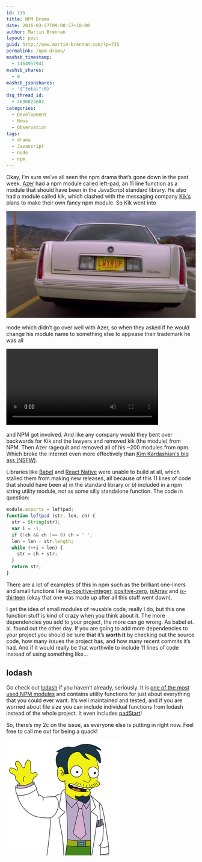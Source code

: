```yaml
---
id: 735
title: NPM Drama
date: 2016-03-27T09:08:57+10:00
author: Martin Brennan
layout: post
guid: http://www.martin-brennan.com/?p=735
permalink: /npm-drama/
mashsb_timestamp:
  - 1464957941
mashsb_shares:
  - 0
mashsb_jsonshares:
  - '{"total":0}'
dsq_thread_id:
  - 4696025603
categories:
  - Development
  - News
  - Observation
tags:
  - drama
  - Javascript
  - node
  - npm
---
```

Okay, I&#8217;m sure we&#8217;ve all seen the npm drama that&#8217;s gone down in the past week. [Azer](https://twitter.com/azerbike) had a npm module called left-pad, an 11 line function as a module that should have been in the JavaScript standard library. He also had a module called kik, which clashed with the messaging company [Kik&#8217;s](https://www.kik.com/) plans to make their own fancy npm module. So Kik went into

![lawyer up](/images/lwyrup.jpg)

mode which didn&#8217;t go over well with Azer, so when they asked if he would change his module name to something else to appease their trademark he was all

<video height="202" autoplay loop><source src="/videos/maybenot.mp4" type="video/mp4" />Your browser does not support the video tag.</video>

and NPM got involved. And like any company would they bent over backwards for Kik and the lawyers and removed kik (the module) from NPM. Then Azer ragequit and removed all of his ~200 modules from npm. Which broke the internet even more effectively than [Kim Kardashian's big ass (NSFW)](http://hbr.co.ke/wp-content/uploads/2015/03/Kim-Break-The-Internet1.jpg).

Libraries like [Babel](https://babeljs.io/) and [React Native](https://facebook.github.io/react-native/) were unable to build at all, which stalled them from making new releases, all because of this 11 lines of code that should have been a) in the standard library or b) included in a npm string utility module, not as some silly standalone function. <!--more--> The code in question:

```javascript
module.exports = leftpad;
function leftpad (str, len, ch) {
  str = String(str);
  var i = -1;
  if (!ch && ch !== 0) ch = ' ';
  len = len - str.length;
  while (++i < len) {
    str = ch + str;
  }
  return str;
}
```

There are a lot of examples of this in npm such as the brilliant one-liners and small functions like [is-positive-integer](https://www.npmjs.com/package/is-positive-integer), [positive-zero](https://www.npmjs.com/package/positive-zero), [isArray](https://www.npmjs.com/package/isarray) and [is-thirteen](https://www.npmjs.com/package/is-thirteen) (okay that one was made up after all this stuff went down).

I get the idea of small modules of reusable code, really I do, but this one function stuff is kind of crazy when you think about it. The more dependencies you add to your project, the more can go wrong. As babel et. al. found out the other day. If you are going to add more dependencies to your project you should be sure that it&#8217;s **worth it** by checking out the source code, how many issues the project has, and how many recent commits it&#8217;s had. And if it would really be that worthwile to include 11 lines of code instead of using something like&#8230;

## lodash

Go check out [lodash](https://lodash.com/docs) if you haven&#8217;t already, seriously. It is [one of the most used NPM modules](https://www.npmjs.com/browse/depended) and contains utility functions for just about everything that you could ever want. It&#8217;s well maintained and tested, and if you are worried about file size you can include individual functions from lodash instead of the whole project. It even includes [padStart](https://lodash.com/docs#padStart)!

So, there&#8217;s my 2c on the issue, as everyone else is putting in right now. Feel free to call me out for being a quack!

![dr. nick riviera, quack](/images/Dr._Riviera.png)
